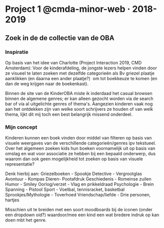# Project 1 @cmda-minor-web · 2018-2019

## Zoek in de de collectie van de OBA

### Inspiratie

Op basis van het idee van Charlotte (Project Interaction 2019, CMD Amsterdam):
Voor de kinderafdeling, de jongste lezers helpen vinden door ze visueel te laten zoeken met dezelfde categorieën als
Bv griezel plaatje aanklikken (en daarna een ander plaatje?)  om tot boekkeuze te komen (en dan de weg krijgen naar de boekenkast).

Binnen de site van de KinderOBA miste ik inderdaad het casual browsen binnen de algemene genres; er kan alleen gezocht worden via de search bar of via al uitgelichte genres of thema's. Aangezien kinderen vaak nog aan het ontdekken zijn van welke soort schrijvers ze houden of van welk thema, lijkt dit mij toch een best belangrijk missend onderdeel.

### Mijn concept

Kinderen kunnen een boek vinden door middel van filteren op basis van visuele weergaves van de verschillende categorieën/genres ipv tekstueel.
Over het algemeen zoeken kids hun boeken voornamelijk uit op basis van omslag en wat voor associatie ze hebben bij een bepaald onderwerp, dus waarom dan ook geen mogelijkheid tot zoeken op basis van visuele representatie?

Denk hierbij aan:
Griezelboeken - Spookje
Detective - Vergrootglas
Avontuur - Kompas
Dieren- Pootafdruk
Geschiedenis - Romeinse zuilen
Humor - Smiley
Oorlog/verzet - Vlag en prikkeldraad
Psychologie - Brein
Spanning - Pistool
Sport - Voetbal, tennisracket, basketbal
Sprookjes/Mythologie - Toverhoed
Vriendschap/liefde - Drie personen, hartjes

Misschien uit te breiden met een soort moodboards bij de iconen (onder een dropdown oid?) waardoor/mee een kind een wat bredere indruk op kan doen mbt het genre.
